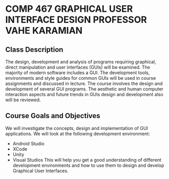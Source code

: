 # COMP 467 GRAPHICAL USER INTERFACE DESIGN PROFESSOR VAHE KARAMIAN

## Class Description

The design, development and analysis of programs requiring graphical, direct manipulation and user interfaces (GUIs) will be examined. The majority of modern software includes a GUI. The development tools, environments and style guides for common GUIs will be used in 
course assignments and discussed in lecture. The course involves the design and development of several GUI programs. The aesthetic and human computer interaction aspects and future trends in GUIs design and development also will be reviewed.

## Course Goals and Objectives

We will investigate the concepts, design and implementation of GUI applications. We will look at the following development environment:

- Android Studio
- XCode
- Unity
- Visual Studios
This will help you get a good understanding of different development environments and how to use them to design and develop Graphical User Interfaces.
